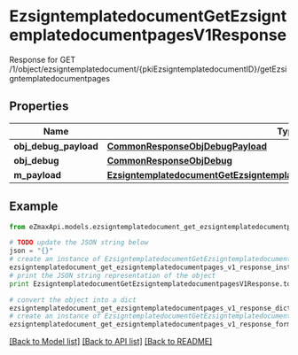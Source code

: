 # EzsigntemplatedocumentGetEzsigntemplatedocumentpagesV1Response

Response for GET /1/object/ezsigntemplatedocument/{pkiEzsigntemplatedocumentID}/getEzsigntemplatedocumentpages

## Properties

Name | Type | Description | Notes
------------ | ------------- | ------------- | -------------
**obj_debug_payload** | [**CommonResponseObjDebugPayload**](CommonResponseObjDebugPayload.md) |  | 
**obj_debug** | [**CommonResponseObjDebug**](CommonResponseObjDebug.md) |  | [optional] 
**m_payload** | [**EzsigntemplatedocumentGetEzsigntemplatedocumentpagesV1ResponseMPayload**](EzsigntemplatedocumentGetEzsigntemplatedocumentpagesV1ResponseMPayload.md) |  | 

## Example

```python
from eZmaxApi.models.ezsigntemplatedocument_get_ezsigntemplatedocumentpages_v1_response import EzsigntemplatedocumentGetEzsigntemplatedocumentpagesV1Response

# TODO update the JSON string below
json = "{}"
# create an instance of EzsigntemplatedocumentGetEzsigntemplatedocumentpagesV1Response from a JSON string
ezsigntemplatedocument_get_ezsigntemplatedocumentpages_v1_response_instance = EzsigntemplatedocumentGetEzsigntemplatedocumentpagesV1Response.from_json(json)
# print the JSON string representation of the object
print EzsigntemplatedocumentGetEzsigntemplatedocumentpagesV1Response.to_json()

# convert the object into a dict
ezsigntemplatedocument_get_ezsigntemplatedocumentpages_v1_response_dict = ezsigntemplatedocument_get_ezsigntemplatedocumentpages_v1_response_instance.to_dict()
# create an instance of EzsigntemplatedocumentGetEzsigntemplatedocumentpagesV1Response from a dict
ezsigntemplatedocument_get_ezsigntemplatedocumentpages_v1_response_form_dict = ezsigntemplatedocument_get_ezsigntemplatedocumentpages_v1_response.from_dict(ezsigntemplatedocument_get_ezsigntemplatedocumentpages_v1_response_dict)
```
[[Back to Model list]](../README.md#documentation-for-models) [[Back to API list]](../README.md#documentation-for-api-endpoints) [[Back to README]](../README.md)


